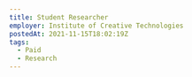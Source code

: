 ```yaml
---
title: Student Researcher
employer: Institute of Creative Technologies
postedAt: 2021-11-15T18:02:19Z
tags:
  - Paid
  - Research
---
```

